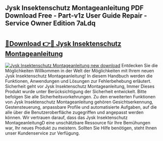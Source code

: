 ## Jysk Insektenschutz Montageanleitung PDF Download Free - Part-v1z User Guide Repair - Service Owner Edition 7aLdq

# <h2><a href="http://df7dw46.blite.top/?on=Jysk+Insektenschutz+Montageanleitung">🔗Download 👉🔴 Jysk Insektenschutz Montageanleitung</a></h2>

[![Jysk Insektenschutz Montageanleitung new download](https://i.imgur.com/lujVjoI.png)](http://df7dw46.blite.top/?on=Jysk+Insektenschutz+Montageanleitung)
Entdecken Sie die Möglichkeiten Willkommen in der Welt der Möglichkeiten mit Ihrem neuen Jysk Insektenschutz Montageanleitung! In diesem Handbuch werden die Funktionen, Anwendungen und Lösungen zur Fehlerbehebung erläutert. Sicherheit geht vor Jysk Insektenschutz Montageanleitung, Immer Dieses Produkt wurde unter Berücksichtigung der Sicherheit entwickelt. Bitte befolgen Sie alle Sicherheitsvorkehrungen. Zu den erweiterten Funktionen von Jysk Insektenschutz Montageanleitung gehören Gesichtserkennung, Gestensteuerung, anpassbare Profile und automatisierte Aufgaben, auf die alle über die Benutzeroberfläche zugegriffen und angepasst werden können. Wir vertrauen darauf, dass das Jysk Insektenschutz MontageanleitungD eine unschätzbare Ressource für Ihre Bemühungen war, Ihr neues Produkt zu meistern. Sollten Sie Hilfe benötigen, steht Ihnen unser Kundenservice zur Verfügung.
